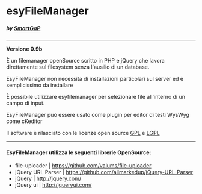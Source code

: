 # esyFileManager 
##### by [SmartGaP](http://www.smartgap.it)
______________

**Versione 0.9b**

È un filemanager openSource scritto in PHP e jQuery che lavora direttamente sul filesystem senza l'ausilio di un database.

EsyFileManager non necessita di installazioni particolari sul server ed è semplicissimo da installare

È possibile utilizzare esyfilemanager per selezionare file all'interno di un campo di input.

EsyFileManager può essere usato come plugin per editor di testi WysWyg come cKeditor

Il software è rilasciato con le licenze open source [GPL](http://www.gnu.org/licenses/gpl-2.0.txt) e [LGPL](http://www.gnu.org/licenses/lgpl-3.0.txt)

______________

#### EsyFileManager utilizza le seguenti librerie OpenSource:

* file-uploader | <https://github.com/valums/file-uploader>
* jQuery URL Parser | <https://github.com/allmarkedup/jQuery-URL-Parser>
* jQuery | <http://jquery.com/>
* jQuery ui | <http://jqueryui.com/>
